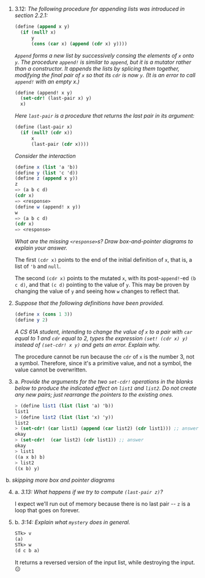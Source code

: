 1. 3.12: _The following procedure for appending lists was introduced in section 2.2.1:_

    ```scheme
    (define (append x y)
      (if (null? x)
          y
          (cons (car x) (append (cdr x) y))))
    ```

    _`Append` forms a new list by successively consing the elements of `x` onto `y`. The procedure `append!` is similar to `append`, but it is a mutator rather than a constructor. It appends the lists by splicing them together, modifying the final pair of `x` so that its `cdr` is now `y`. (It is an error to call `append!` with an empty x.)_

    ```scheme
    (define (append! x y)
      (set-cdr! (last-pair x) y)
      x)
    ```

    _Here `last-pair` is a procedure that returns the last pair in its argument:_

    ```scheme
    (define (last-pair x)
      (if (null? (cdr x))
          x
          (last-pair (cdr x))))
    ```

    _Consider the interaction_

    ```scheme
    (define x (list 'a 'b))
    (define y (list 'c 'd))
    (define z (append x y))
    z
    => (a b c d)
    (cdr x)
    => <response>
    (define w (append! x y))
    w
    => (a b c d)
    (cdr x)
    => <response>
    ```

    _What are the missing `<response>`s? Draw box-and-pointer diagrams to explain your answer._

    The first `(cdr x)` points to the end of the initial definition of `x`, that is, a list of `'b` and `null`.

    The second `(cdr x)` points to the mutated `x`, with its post-`append!`-ed `(b c d)`, and that `(c d)` pointing to the value of `y`. This may be proven by changing the value of `y` and seeing how `w` changes to reflect that.

2. _Suppose that the following definitions have been provided._

    ```scheme
    (define x (cons 1 3))
    (define y 2)
    ```

    _A CS 61A student, intending to change the value of `x` to a pair with `car` equal to 1 and `cdr` equal to 2, types the expression `(set! (cdr x) y)` instead of `(set-cdr! x y)` and gets an error. Explain why._

    The procedure cannot be run because the `cdr` of `x` is the number 3, not a symbol. Therefore, since it's a primitive value, and not a symbol, the value cannot be overwritten.

3. a. _Provide the arguments for the two `set-cdr!` operations in the blanks below to produce the indicated effect on `list1` and `list2`. Do not create any new pairs; just rearrange the pointers to the existing ones._

    ```scheme
    > (define list1 (list (list 'a) 'b))
    list1
    > (define list2 (list (list 'x) 'y))
    list2
    > (set-cdr! (car list1) (append (car list2) (cdr list1))) ;; answer
    okay
    > (set-cdr!  (car list2) (cdr list1)) ;; answer
    okay
    > list1
    ((a x b) b)
    > list2
    ((x b) y)
    ```

  b. _skipping more box and pointer diagrams_

4. a. _3.13:  What happens if we try to compute `(last-pair z)`?_

    I expect we'll run out of memory because there is no last pair -- `z` is a loop that goes on forever.

4. b. _3:14: Explain what `mystery` does in general._

    ```scheme
    STk> v
    (a)
    STk> w
    (d c b a)
    ```

    It returns a reversed version of the input list, while destroying the input. 😐
